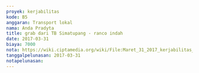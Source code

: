 ```yaml
---
proyek: kerjabilitas
kode: B5
anggaran: Transport lokal
nama: Anda Pradyta
title: grab dari TB Simatupang - ranco indah
date: 2017-03-31
biaya: 7000
nota: https://wiki.ciptamedia.org/wiki/File:Maret_31_2017_kerjabilitas_B5_grab_4_anda.png
tanggalpelunasan: 2017-03-31
notapelunasan:
---
```

